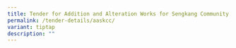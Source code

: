 ```yaml
---
title: Tender for Addition and Alteration Works for Sengkang Community Club
permalink: /tender-details/aaskcc/
variant: tiptap
description: ""
---
```

